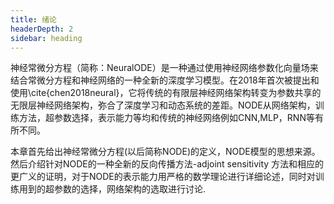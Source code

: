 ```yaml
---
title: 绪论
headerDepth: 2
sidebar: heading
---
```




神经常微分方程（简称：NeuralODE）是一种通过使用神经网络参数化向量场来结合常微分方程和神经网络的一种全新的深度学习模型。在2018年首次被提出和使用\cite{chen2018neural}，它将传统的有限层神经网络架构转变为参数共享的无限层神经网络架构，弥合了深度学习和动态系统的差距。NODE从网络架构，训练方法，超参数选择，表示能力等均和传统的神经网络例如CNN,MLP，RNN等有所不同。


本章首先给出神经常微分方程(以后简称NODE)的定义，NODE模型的思想来源。然后介绍针对NODE的一种全新的反向传播方法-adjoint sensitivity 方法和相应的更广义的证明，对于NODE的表示能力用严格的数学理论进行详细论述，同时对训练用到的超参数的选择，网络架构的选取进行讨论.   
